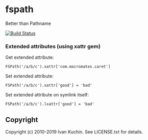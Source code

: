 # fspath

Better than Pathname

[![Build Status](https://img.shields.io/github/workflow/status/toy/fspath-xattr/check/master?logo=github)](https://github.com/toy/fspath-xattr/actions/workflows/check.yml)

### Extended attributes (using xattr gem)

Get extended attribute:

    FSPath('/a/b/c').xattr['com.macromates.caret']

Set extended attribute:

    FSPath('/a/b/c').xattr['good'] = 'bad'

Set extended attribute on symlink itself:

    FSPath('/a/b/c').lxattr['good'] = 'bad'

## Copyright

Copyright (c) 2010-2019 Ivan Kuchin. See LICENSE.txt for details.
